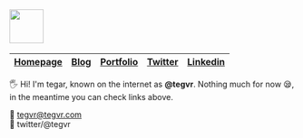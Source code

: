 ## <img src='https://res.cloudinary.com/tegvr/image/upload/v1627498272/tegvr.com/FINAL-FIX_tocti7.png' height='60'>

|**[ Homepage](http://tegvr.com)**| **[ Blog ](https://blog.tegvr.com)**|**[Portfolio](http://tegvr.com/)**|**[Twitter](http://twitter.com/tegvr)** | **[Linkedin](http://linkedin.com/in/tegvr)**|
|--|--|--|--|--|

:raised_hand_with_fingers_splayed: Hi! I'm tegar, known on the internet as **@tegvr**. Nothing much for
now :sleepy:,  
in the meantime you can check links above.

:e-mail: tegvr@tegvr.com <br/>
💬 twitter/@tegvr
<!--
**tegvr/tegvr** is a ✨ _special_ ✨ repository because its `README.md` (this file) appears on your GitHub profile.

Here are some ideas to get you started:

- 🔭 I’m currently working on ...
- 🌱 I’m currently learning ...
- 👯 I’m looking to collaborate on ...
- 🤔 I’m looking for help with ...
- 💬 Ask me about ...
- 📫 How to reach me: ...
- 😄 Pronouns: ...
- ⚡ Fun fact: ...
-->
